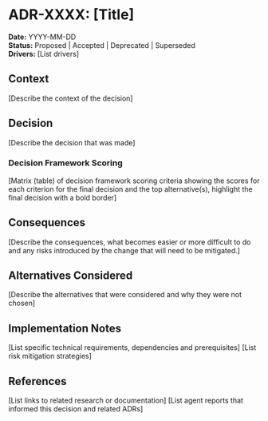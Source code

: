 # ADR-XXXX: [Title]

**Date:** YYYY-MM-DD  
**Status:** Proposed | Accepted | Deprecated | Superseded  
**Drivers:** [List drivers]

## Context

[Describe the context of the decision]

## Decision

[Describe the decision that was made]

### Decision Framework Scoring

[Matrix (table) of decision framework scoring criteria showing the scores for each criterion for the final decision and the top alternative(s), highlight the final decision with a bold border]

## Consequences

[Describe the consequences, what becomes easier or more difficult to do and any risks introduced by the change that will need to be mitigated.]

## Alternatives Considered

[Describe the alternatives that were considered and why they were not chosen]

## Implementation Notes

[List specific technical requirements, dependencies and prerequisites]
[List risk mitigation strategies]

## References

[List links to related research or documentation]
[List agent reports that informed this decision and related ADRs]
